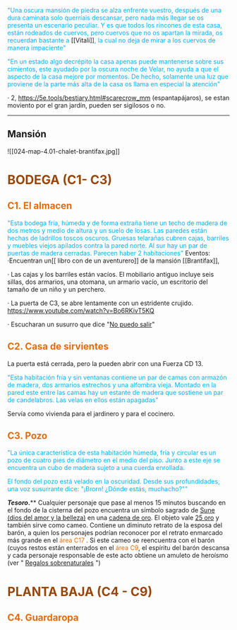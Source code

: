 <font color="#00b0f0">"Una oscura mansión de piedra se alza enfrente vuestro, después de una dura caminata solo querríais descansar, pero nada más llegar se os presenta un escenario peculiar. Y es que todos los rincones de esta casa, están rodeados de cuervos, pero cuervos que no os apartan la mirada, os recuerdan bastante a </font>[[Vitali]]<font color="#00b0f0">, la cual no deja de mirar a los cuervos de manera impaciente"</font>

<font color="#00b0f0">"En un estado algo decrépito la casa apenas puede mantenerse sobre sus cimientos, este ayudado por la oscura noche de Velar, no ayuda a que el aspecto de la casa mejore por momentos. De hecho, solamente una luz que proviene de la parte más alta de la casa os llama en especial la atención"</font>

· 2, https://5e.tools/bestiary.html#scarecrow_mm (espantapájaros), se estan moviento por el gran jardín, pueden ser sigilosos o no.

---
## Mansión

![[024-map-4.01-chalet-brantifax.jpg]]

# <font color="#974806">BODEGA (C1- C3)</font>
## <font color="#e36c09">C1. El almacen</font>

<font color="#00b0f0">"Esta bodega fría, húmeda y de forma extraña tiene un techo de madera de dos metros y medio de altura y un suelo de losas. Las paredes están hechas de ladrillos toscos oscuros. Gruesas telarañas cubren cajas, barriles y muebles viejos apilados contra la pared norte. Al sur hay un par de puertas de madera cerradas. Parecen haber 2 habitaciones"</font>
Eventos:
·Encuentran un[[ libro con de un aventurero]] de la mansión [[Brantifax]], 

· Las cajas y los barriles están vacíos. El mobiliario antiguo incluye seis sillas, dos armarios, una otomana, un armario vacío, un escritorio del tamaño de un niño y un perchero.

· La puerta de C3, se abre lentamente con un estridente crujido.  https://www.youtube.com/watch?v=Bo6RKivT5KQ

· Escucharan un susurro que dice "<u>No puedo salir</u>"

## <font color="#e36c09">C2. Casa de sirvientes</font>

La puerta está cerrada, pero la pueden abrir con una Fuerza CD 13.

<font color="#00b0f0">"Esta habitación fría y sin ventanas contiene un par de camas con armazón de madera, dos armarios estrechos y una alfombra vieja. Montado en la pared este entre las camas hay un estante de madera que sostiene un par de candelabros. Las velas en ellos están apagadas"</font>

Servía como vivienda para el jardinero y para el cocinero.

## <font color="#e36c09">C3. Pozo</font>

<font color="#00b0f0">"La única característica de esta habitación húmeda, fría y circular es un pozo de cuatro pies de diámetro en el medio del piso. Junto a este eje se encuentra un cubo de madera sujeto a una cuerda enrollada.</font>

<font color="#00b0f0">El fondo del pozo está velado en la oscuridad. Desde sus profundidades, una voz susurrante dice: "¡Brorn! ¿Dónde estás, muchacho?""</font>

***Tesoro*.**** Cualquier personaje que pase al menos 15 minutos buscando en el fondo de la cisterna del pozo encuentra un símbolo sagrado de <u>Sune (dios del amor y la belleza)</u> en una <u>cadena de oro</u>. El objeto vale <u>25 oro</u> y también sirve como cameo. Contiene un diminuto retrato de la esposa del barón, a quien los personajes podrían reconocer por el retrato enmarcado más grande en el <font color="#e36c09">área C17</font> . Si este cameo se reencuentra con el barón (cuyos restos están enterrados en el <font color="#e36c09">área C9</font>, el espíritu del barón descansa y cada personaje responsable de este acto obtiene un amuleto de heroísmo (ver " [Regalos sobrenaturales](https://5e.tools/book.html#DMG,7,charms,0) ")

# <font color="#974806">PLANTA BAJA (C4 - C9)</font>
## <font color="#e36c09">C4. Guardaropa</font>
